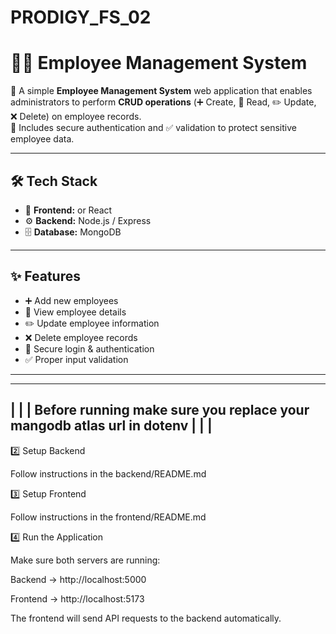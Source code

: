 # PRODIGY_FS_02
# 👨‍💼 Employee Management System  

🚀 A simple **Employee Management System** web application that enables administrators to perform **CRUD operations** (➕ Create, 📖 Read, ✏️ Update, ❌ Delete) on employee records.  
🔐 Includes secure authentication and ✅ validation to protect sensitive employee data.  

---

## 🛠️ Tech Stack  
- 🎨 **Frontend:** or React
- ⚙️ **Backend:** Node.js / Express 
- 🗄️ **Database:** MongoDB

---

## ✨ Features  
- ➕ Add new employees  
- 📖 View employee details  
- ✏️ Update employee information  
- ❌ Delete employee records  
- 🔐 Secure login & authentication  
- ✅ Proper input validation

---
_________________________________________________________________________
|                                                                       |
| Before running make sure you replace your mangodb atlas url in dotenv |
|                                                                       |
-------------------------------------------------------------------------
2️⃣ Setup Backend

Follow instructions in the backend/README.md

3️⃣ Setup Frontend

Follow instructions in the frontend/README.md

4️⃣ Run the Application

Make sure both servers are running:

Backend → http://localhost:5000

Frontend → http://localhost:5173

The frontend will send API requests to the backend automatically.

